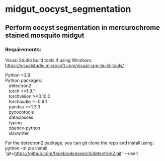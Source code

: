 # midgut_oocyst_segmentation
## Perform oocyst segmentation in mercurochrome stained mosquito midgut

### Requirements:

Visual Studio build tools if using Windows:
https://visualstudio.microsoft.com/visual-cpp-build-tools/

Python >3.8  
Python packages:  
&nbsp;&nbsp;  detectron2  
&nbsp;&nbsp;  torch >=1.9.1  
&nbsp;&nbsp;  torchvision >=0.10.0  
&nbsp;&nbsp;  torchaudio >=0.9.1  
&nbsp;&nbsp;  pandas >=1.3.3  
&nbsp;&nbsp;  pycocotools   
&nbsp;&nbsp;  dataclasses  
&nbsp;&nbsp;  typing  
&nbsp;&nbsp;  opencv-python  
&nbsp;&nbsp;  xlsxwriter  

For the detectron2 package, you can git clone the repo and install using:  
python -m pip install 'git+https://github.com/facebookresearch/detectron2.git' --user)  
